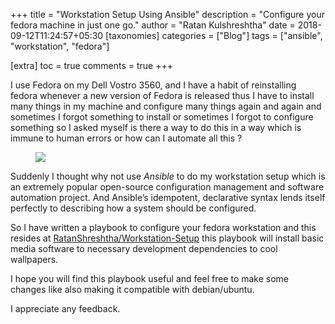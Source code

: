 +++
title = "Workstation Setup Using Ansible"
description = "Configure your fedora machine in just one go."
author = "Ratan Kulshreshtha"
date = 2018-09-12T11:24:57+05:30
[taxonomies]
categories = ["Blog"]
tags = ["ansible", "workstation", "fedora"]

[extra]
toc = true
comments = true
+++


I use Fedora on my Dell Vostro 3560, and I have a habit of reinstalling fedora whenever a new version of Fedora is released thus I have to install many things in my machine and configure many things again and again and sometimes I forgot something to install or sometimes I forgot to configure something so I asked myself is there a way to do this in a way which is immune to human errors or how can I automate all this ?

<figure class="image center">
    <img src="https://upload.wikimedia.org/wikipedia/commons/thumb/2/24/Ansible_logo.svg/100px-Ansible_logo.svg.png" style="max-width: 128px">
</figure>


<!-- more -->

Suddenly I thought why not use *Ansible* to do my workstation setup which is an extremely popular open-source configuration management and software automation project. And Ansible’s idempotent, declarative syntax lends itself perfectly to describing how a system should be configured.

So I have written a playbook to configure your fedora workstation and this resides at [RatanShreshtha/Workstation-Setup](https://github.com/RatanShreshtha/Workstation-Setup) this playbook will install basic media software to necessary development dependencies to cool wallpapers.

I hope you will find this playbook useful and feel free to make some changes like also making it compatible with debian/ubuntu.

I appreciate any feedback.